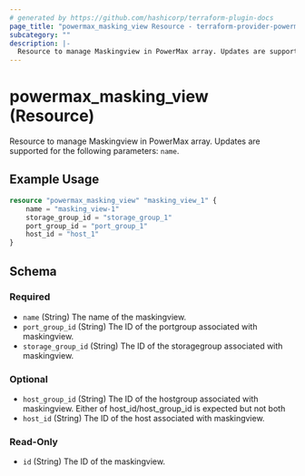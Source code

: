```yaml
---
# generated by https://github.com/hashicorp/terraform-plugin-docs
page_title: "powermax_masking_view Resource - terraform-provider-powermax"
subcategory: ""
description: |-
  Resource to manage Maskingview in PowerMax array. Updates are supported for the following parameters: name.
---
```


# powermax_masking_view (Resource)

Resource to manage Maskingview in PowerMax array. Updates are supported for the following parameters: `name`.

## Example Usage

```terraform
resource "powermax_masking_view" "masking_view_1" {
	name = "masking_view-1"
	storage_group_id = "storage_group_1"
	port_group_id = "port_group_1"
	host_id = "host_1"
}
```

<!-- schema generated by tfplugindocs -->
## Schema

### Required

- `name` (String) The name of the maskingview.
- `port_group_id` (String) The ID of the portgroup associated with maskingview.
- `storage_group_id` (String) The ID of the storagegroup associated with maskingview.

### Optional

- `host_group_id` (String) The ID of the hostgroup associated with maskingview. Either of host_id/host_group_id is expected but not both
- `host_id` (String) The ID of the host associated with maskingview.

### Read-Only

- `id` (String) The ID of the maskingview.



